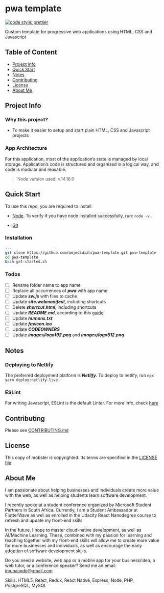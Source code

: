 # pwa template

[![code style: prettier](https://img.shields.io/badge/code_style-prettier-ff69b4.svg?style=flat-square)](https://github.com/prettier/prettier)

Custom template for progressive web applications using HTML, CSS and Javascript

## Table of Content

- [Project Info](#project-info)
- [Quick Start](#quick-start)
- [Notes](#notes)
- [Contributing](#contributing)
- [License](#license)
- [About Me](#about-me)

## Project Info

### Why this project?

- To make it easier to setup and start plain HTML, CSS and Javascript projects

### App Architecture

For this application, most of the application’s state is managed by local storage.
Application’s code is structured and organized in a logical way, and code is modular and reusable.

> Node version used: v.14.16.0

## Quick Start

To use this repo, you are required to install:

- [Node](https://nodejs.org/en/download/).
  To verify if you have node installed successfully, run:
  `node -v`.

- [Git](https://git-scm.com/downloads)

### Installation

```bash
---
git clone https://github.com/amjedidiah/pwa-template.git pwa-template
cd pwa-template
bash get-started.sh
```

### Todos

- [ ] Rename folder name to app name
- [ ] Replace all occurrences of **_pwa_** with app name
- [ ] Update **_sw.js_** with files to cache
- [ ] Update **_site.webmanifest_**, including shortcuts
- [ ] Delete **_shortcut.html_**, including shortcuts
- [ ] Update **_README.md_**, according to this [guide](https://raw.githubusercontent.com/amjedidiah/react-app-template/master/README.md)
- [ ] Update **_humans.txt_**
- [ ] Update **_favicon.ico_**
- [ ] Update **_CODEOWNERS_**
- [ ] Update **_images/logo192.png_** and **_images/logo512.png_**

## Notes

### Deploying to Netlify

The preferred deployment platform is **_Netlify_**.
To deploy to netlify, run `npx yarn deploy:netlify-live`

### ESLint

For writing Javascript, ESLint is the default Linter.
For more info, check [here](https://eslint.org/)

## Contributing

Please see [CONTRIBUTING.md](CONTRIBUTING.md)

## License

This copy of mobster is copyrighted. Its terms are specified in the [LICENSE file](LICENSE)

## About Me

I am passionate about helping businesses and individuals create more value with the web, as well as helping students learn software development.

I recently spoke at a student conference organized by Microsoft Student Partners in South Africa. Currently, I am a Student Ambassador at FlutterWave as well as enrolled in the Udacity React Nanodegree course to refresh and update my front-end skills

In the future, I hope to master cloud-native development, as well as AI/Machine Learning. These, combined with my passion for learning and teaching together with my front-end skills will allow me to create more value for more businesses and individuals, as well as encourage the early adoption of software development skills.

Do you need a website, web app or a mobile app for your business/idea, a web tutor, or a conference speaker?
Send me an email: imunacode@gmail.com

Skills: HTML5, React, Redux, React Native, Express, Node, PHP, PostgreSQL, MySQL
